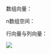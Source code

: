 数组向量：

n数组空间：

行向量与列向量：



![](file:///C:\Users\Administrator\AppData\Roaming\Tencent\Users\125437753\QQ\WinTemp\RichOle\2`~2~99[1NS%5LBVPGAY{JR.png)

